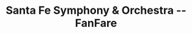---
layout: repo
title: "Santa Fe Symphony & Orchestra -- FanFare "
id: 23981
permalink: repos/23981/
---